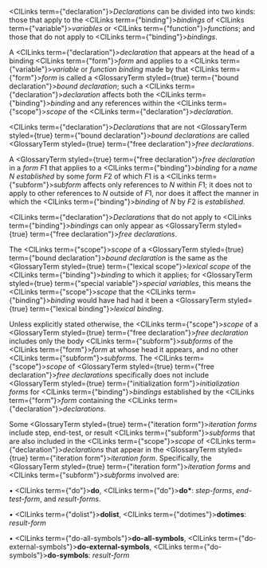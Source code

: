  



<ClLinks  term={"declaration"}><i>Declarations</i></ClLinks> can be divided into two kinds: those that apply to the <ClLinks  term={"binding"}><i>bindings</i></ClLinks> of <ClLinks  term={"variable"}><i>variables</i></ClLinks> or <ClLinks  term={"function"}><i>functions</i></ClLinks>; and those that do not apply to <ClLinks  term={"binding"}><i>bindings</i></ClLinks>. 



A <ClLinks  term={"declaration"}><i>declaration</i></ClLinks> that appears at the head of a binding <ClLinks  term={"form"}><i>form</i></ClLinks> and applies to a <ClLinks  term={"variable"}><i>variable</i></ClLinks> or *function binding* made by that <ClLinks  term={"form"}><i>form</i></ClLinks> is called a <GlossaryTerm styled={true} term={"bound declaration"}><i>bound declaration</i></GlossaryTerm>; such a <ClLinks  term={"declaration"}><i>declaration</i></ClLinks> affects both the <ClLinks  term={"binding"}><i>binding</i></ClLinks> and any references within the <ClLinks  term={"scope"}><i>scope</i></ClLinks> of the <ClLinks  term={"declaration"}><i>declaration</i></ClLinks>. 



<ClLinks  term={"declaration"}><i>Declarations</i></ClLinks> that are not <GlossaryTerm styled={true} term={"bound declaration"}><i>bound declarations</i></GlossaryTerm> are called <GlossaryTerm styled={true} term={"free declaration"}><i>free declarations</i></GlossaryTerm>. 



A <GlossaryTerm styled={true} term={"free declaration"}><i>free declaration</i></GlossaryTerm> in a *form F*1 that applies to a <ClLinks  term={"binding"}><i>binding</i></ClLinks> for a *name N established* by some *form F*2 of which *F*1 is a <ClLinks  term={"subform"}><i>subform</i></ClLinks> affects only references to *N* within *F*1; it does not to apply to other references to *N* outside of *F*1, nor does it affect the manner in which the <ClLinks  term={"binding"}><i>binding</i></ClLinks> of *N* by *F*2 is *established*. 



<ClLinks  term={"declaration"}><i>Declarations</i></ClLinks> that do not apply to <ClLinks  term={"binding"}><i>bindings</i></ClLinks> can only appear as <GlossaryTerm styled={true} term={"free declaration"}><i>free declarations</i></GlossaryTerm>. 



The <ClLinks  term={"scope"}><i>scope</i></ClLinks> of a <GlossaryTerm styled={true} term={"bound declaration"}><i>bound declaration</i></GlossaryTerm> is the same as the <GlossaryTerm styled={true} term={"lexical scope"}><i>lexical scope</i></GlossaryTerm> of the <ClLinks  term={"binding"}><i>binding</i></ClLinks> to which it applies; for <GlossaryTerm styled={true} term={"special variable"}><i>special variables</i></GlossaryTerm>, this means the <ClLinks  term={"scope"}><i>scope</i></ClLinks> that the <ClLinks  term={"binding"}><i>binding</i></ClLinks> would have had had it been a <GlossaryTerm styled={true} term={"lexical binding"}><i>lexical binding</i></GlossaryTerm>. 



Unless explicitly stated otherwise, the <ClLinks  term={"scope"}><i>scope</i></ClLinks> of a <GlossaryTerm styled={true} term={"free declaration"}><i>free declaration</i></GlossaryTerm> includes only the body <ClLinks  term={"subform"}><i>subforms</i></ClLinks> of the <ClLinks  term={"form"}><i>form</i></ClLinks> at whose head it appears, and no other <ClLinks  term={"subform"}><i>subforms</i></ClLinks>. The <ClLinks  term={"scope"}><i>scope</i></ClLinks> of <GlossaryTerm styled={true} term={"free declaration"}><i>free declarations</i></GlossaryTerm> specifically does not include <GlossaryTerm styled={true} term={"initialization form"}><i>initialization forms</i></GlossaryTerm> for <ClLinks  term={"binding"}><i>bindings</i></ClLinks> established by the <ClLinks  term={"form"}><i>form</i></ClLinks> containing the <ClLinks  term={"declaration"}><i>declarations</i></ClLinks>. 



Some <GlossaryTerm styled={true} term={"iteration form"}><i>iteration forms</i></GlossaryTerm> include step, end-test, or result <ClLinks  term={"subform"}><i>subforms</i></ClLinks> that are also included in the <ClLinks  term={"scope"}><i>scope</i></ClLinks> of <ClLinks  term={"declaration"}><i>declarations</i></ClLinks> that appear in the <GlossaryTerm styled={true} term={"iteration form"}><i>iteration form</i></GlossaryTerm>. Specifically, the <GlossaryTerm styled={true} term={"iteration form"}><i>iteration forms</i></GlossaryTerm> and <ClLinks  term={"subform"}><i>subforms</i></ClLinks> involved are: 



*•* <ClLinks  term={"do"}><b>do</b></ClLinks>, <ClLinks  term={"do"}><b>do\*</b></ClLinks>: *step-forms*, *end-test-form*, and *result-forms*. 



*•* <ClLinks  term={"dolist"}><b>dolist</b></ClLinks>, <ClLinks  term={"dotimes"}><b>dotimes</b></ClLinks>: *result-form* 



*•* <ClLinks  term={"do-all-symbols"}><b>do-all-symbols</b></ClLinks>, <ClLinks  term={"do-external-symbols"}><b>do-external-symbols</b></ClLinks>, <ClLinks  term={"do-symbols"}><b>do-symbols</b></ClLinks>: *result-form*  








